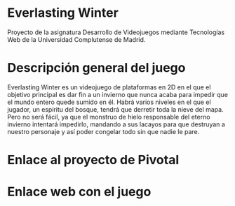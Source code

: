# Everlasting Winter
Proyecto de la asignatura Desarrollo de Videojuegos mediante Tecnologías Web de la Universidad Complutense de Madrid.

# Descripción general del juego
Everlasting Winter es un videojuego de plataformas en 2D en el que el objetivo principal es dar fin a un invierno que nunca acaba para impedir que el mundo entero quede sumido en él. Habrá varios niveles en el que el jugador, un espíritu del bosque, tendrá que derretir toda la nieve del mapa. Pero no será fácil, ya que el monstruo de hielo responsable del eterno invierno intentará impedirlo, mandando a sus lacayos para que destruyan a nuestro personaje y así poder congelar todo sin que nadie le pare.

# Enlace al proyecto de Pivotal

# Enlace web con el juego

